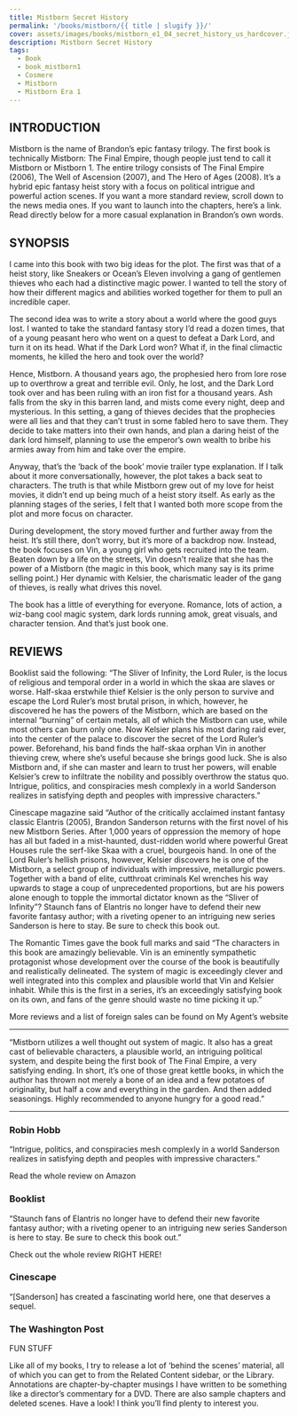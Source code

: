 ```yaml
---
title: Mistborn Secret History
permalink: '/books/mistborn/{{ title | slugify }}/'
cover: assets/images/books/mistborn_e1_04_secret_history_us_hardcover.jpg
description: Mistborn Secret History
tags:
  - Book
  - book_mistborn1
  - Cosmere
  - Mistborn
  - Mistborn Era 1
---
```


## INTRODUCTION

Mistborn is the name of Brandon’s epic fantasy trilogy. The first book is technically Mistborn: The Final Empire, though people just tend to call it Mistborn or Mistborn 1. The entire trilogy consists of The Final Empire (2006), The Well of Ascension (2007), and The Hero of Ages (2008). It’s a hybrid epic fantasy heist story with a focus on political intrigue and powerful action scenes. If you want a more standard review, scroll down to the news media ones. If you want to launch into the chapters, here’s a link. Read directly below for a more casual explanation in Brandon’s own words.

## SYNOPSIS

I came into this book with two big ideas for the plot. The first was that of a heist story, like Sneakers or Ocean’s Eleven involving a gang of gentlemen thieves who each had a distinctive magic power. I wanted to tell the story of how their different magics and abilities worked together for them to pull an incredible caper.

The second idea was to write a story about a world where the good guys lost. I wanted to take the standard fantasy story I’d read a dozen times, that of a young peasant hero who went on a quest to defeat a Dark Lord, and turn it on its head. What if the Dark Lord won? What if, in the final climactic moments, he killed the hero and took over the world?

Hence, Mistborn. A thousand years ago, the prophesied hero from lore rose up to overthrow a great and terrible evil. Only, he lost, and the Dark Lord took over and has been ruling with an iron fist for a thousand years. Ash falls from the sky in this barren land, and mists come every night, deep and mysterious. In this setting, a gang of thieves decides that the prophecies were all lies and that they can’t trust in some fabled hero to save them. They decide to take matters into their own hands, and plan a daring heist of the dark lord himself, planning to use the emperor’s own wealth to bribe his armies away from him and take over the empire.

Anyway, that’s the ‘back of the book’ movie trailer type explanation. If I talk about it more conversationally, however, the plot takes a back seat to characters. The truth is that while Mistborn grew out of my love for heist movies, it didn’t end up being much of a heist story itself. As early as the planning stages of the series, I felt that I wanted both more scope from the plot and more focus on character.

During development, the story moved further and further away from the heist. It’s still there, don’t worry, but it’s more of a backdrop now. Instead, the book focuses on Vin, a young girl who gets recruited into the team. Beaten down by a life on the streets, Vin doesn’t realize that she has the power of a Mistborn (the magic in this book, which many say is its prime selling point.) Her dynamic with Kelsier, the charismatic leader of the gang of thieves, is really what drives this novel.

The book has a little of everything for everyone. Romance, lots of action, a wiz-bang cool magic system, dark lords running amok, great visuals, and character tension. And that’s just book one.

## REVIEWS

Booklist said the following: “The Sliver of Infinity, the Lord Ruler, is the locus of religious and temporal order in a world in which the skaa are slaves or worse. Half-skaa erstwhile thief Kelsier is the only person to survive and escape the Lord Ruler’s most brutal prison, in which, however, he discovered he has the powers of the Mistborn, which are based on the internal “burning” of certain metals, all of which the Mistborn can use, while most others can burn only one. Now Kelsier plans his most daring raid ever, into the center of the palace to discover the secret of the Lord Ruler’s power. Beforehand, his band finds the half-skaa orphan Vin in another thieving crew, where she’s useful because she brings good luck. She is also Mistborn and, if she can master and learn to trust her powers, will enable Kelsier’s crew to infiltrate the nobility and possibly overthrow the status quo. Intrigue, politics, and conspiracies mesh complexly in a world Sanderson realizes in satisfying depth and peoples with impressive characters.”

Cinescape magazine said “Author of the critically acclaimed instant fantasy classic Elantris (2005), Brandon Sanderson returns with the first novel of his new Mistborn Series. After 1,000 years of oppression the memory of hope has all but faded in a mist-haunted, dust-ridden world where powerful Great Houses rule the serf-like Skaa with a cruel, bourgeois hand. In one of the Lord Ruler’s hellish prisons, however, Kelsier discovers he is one of the Mistborn, a select group of individuals with impressive, metallurgic powers. Together with a band of elite, cutthroat criminals Kel wrenches his way upwards to stage a coup of unprecedented proportions, but are his powers alone enough to topple the immortal dictator known as the “Sliver of Infinity”? Staunch fans of Elantris no longer have to defend their new favorite fantasy author; with a riveting opener to an intriguing new series Sanderson is here to stay. Be sure to check this book out.

The Romantic Times gave the book full marks and said “The characters in this book are amazingly believable. Vin is an eminently sympathetic protagonist whose development over the course of the book is beautifully and realistically delineated. The system of magic is exceedingly clever and well integrated into this complex and plausible world that Vin and Kelsier inhabit. While this is the first in a series, it’s an exceedingly satisfying book on its own, and fans of the genre should waste no time picking it up.”

More reviews and a list of foreign sales can be found on My Agent’s website

---

“Mistborn utilizes a well thought out system of magic. It also has a great cast of believable characters, a plausible world, an intriguing political system, and despite being the first book of The Final Empire, a very satisfying ending. In short, it’s one of those great kettle books, in which the author has thrown not merely a bone of an idea and a few potatoes of originality, but half a cow and everything in the garden. And then added seasonings. Highly recommended to anyone hungry for a good read.”

---

### Robin Hobb

“Intrigue, politics, and conspiracies mesh complexly in a world Sanderson realizes in satisfying depth and peoples with impressive characters.”

Read the whole review on Amazon

### Booklist

“Staunch fans of Elantris no longer have to defend their new favorite fantasy author; with a riveting opener to an intriguing new series Sanderson is here to stay. Be sure to check this book out.”

Check out the whole review RIGHT HERE!

### Cinescape

“[Sanderson] has created a fascinating world here, one that deserves a sequel.

### The Washington Post

FUN STUFF

Like all of my books, I try to release a lot of ‘behind the scenes’ material, all of which you can get to from the Related Content sidebar, or the Library. Annotations are chapter-by-chapter musings I have written to be something like a director’s commentary for a DVD. There are also sample chapters and deleted scenes. Have a look! I think you’ll find plenty to interest you.
